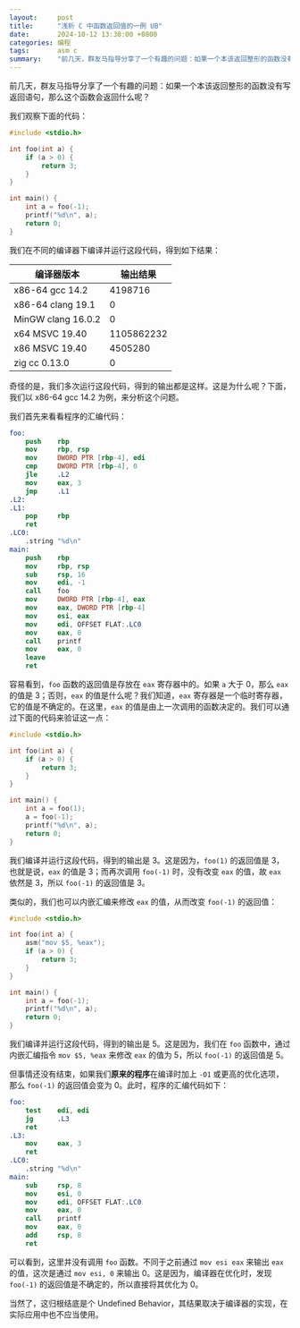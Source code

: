 ```yaml
---
layout:     post
title:      "浅析 C 中函数返回值的一例 UB"
date:       2024-10-12 13:30:00 +0800
categories: 编程
tags:       asm c
summary:    "前几天，群友马指导分享了一个有趣的问题：如果一个本该返回整形的函数没有写返回语句，那么这个函数会返回什么呢？我们观察不同编译器下的行为，发现结果各不相同。本文以 x86-64 gcc 14.2 为例，分析了函数返回值的实现原理，并探讨了优化选项对结果的影响。"
---
```


前几天，群友马指导分享了一个有趣的问题：如果一个本该返回整形的函数没有写返回语句，那么这个函数会返回什么呢？

我们观察下面的代码：

```c
#include <stdio.h>

int foo(int a) {
    if (a > 0) {
        return 3;
    }
}

int main() {
    int a = foo(-1);
    printf("%d\n", a);
    return 0;
}
```

我们在不同的编译器下编译并运行这段代码，得到如下结果：

| 编译器版本 | 输出结果 |
| ---------- | ----------- |
| x86-64 gcc 14.2 | 4198716 |
| x86-64 clang 19.1 | 0 |
| MinGW clang 16.0.2 | 0 |
| x64 MSVC 19.40 | 1105862232 |
| x86 MSVC 19.40 | 4505280 |
| zig cc 0.13.0 | 0 |

奇怪的是，我们多次运行这段代码，得到的输出都是这样。这是为什么呢？下面，我们以 x86-64 gcc 14.2 为例，来分析这个问题。

我们首先来看看程序的汇编代码：

```nasm
foo:
    push    rbp
    mov     rbp, rsp
    mov     DWORD PTR [rbp-4], edi
    cmp     DWORD PTR [rbp-4], 0
    jle     .L2
    mov     eax, 3
    jmp     .L1
.L2:
.L1:
    pop     rbp
    ret
.LC0:
    .string "%d\n"
main:
    push    rbp
    mov     rbp, rsp
    sub     rsp, 16
    mov     edi, -1
    call    foo
    mov     DWORD PTR [rbp-4], eax
    mov     eax, DWORD PTR [rbp-4]
    mov     esi, eax
    mov     edi, OFFSET FLAT:.LC0
    mov     eax, 0
    call    printf
    mov     eax, 0
    leave
    ret
```

容易看到，`foo` 函数的返回值是存放在 `eax` 寄存器中的。如果 `a` 大于 0，那么 `eax` 的值是 3；否则，`eax` 的值是什么呢？我们知道，`eax` 寄存器是一个临时寄存器，它的值是不确定的。在这里，`eax` 的值是由上一次调用的函数决定的。我们可以通过下面的代码来验证这一点：

```c
#include <stdio.h>

int foo(int a) {
    if (a > 0) {
        return 3;
    }
}

int main() {
    int a = foo(1);
    a = foo(-1);
    printf("%d\n", a);
    return 0;
}
```

我们编译并运行这段代码，得到的输出是 3。这是因为，`foo(1)` 的返回值是 3，也就是说，`eax` 的值是 3；而再次调用 `foo(-1)` 时，没有改变 `eax` 的值，故 `eax` 依然是 3，所以 `foo(-1)` 的返回值是 3。

类似的，我们也可以内嵌汇编来修改 `eax` 的值，从而改变 `foo(-1)` 的返回值：

```c
#include <stdio.h>

int foo(int a) {
    asm("mov $5, %eax");
    if (a > 0) {
        return 3;
    }
}

int main() {
    int a = foo(-1);
    printf("%d\n", a);
    return 0;
}
```

我们编译并运行这段代码，得到的输出是 5。这是因为，我们在 `foo` 函数中，通过内嵌汇编指令 `mov $5, %eax` 来修改 `eax` 的值为 5，所以 `foo(-1)` 的返回值是 5。

但事情还没有结束，如果我们**原来的程序**在编译时加上 `-O1` 或更高的优化选项，那么 `foo(-1)` 的返回值会变为 0。此时，程序的汇编代码如下：

```nasm
foo:
    test    edi, edi
    jg      .L3
    ret
.L3:
    mov     eax, 3
    ret
.LC0:
    .string "%d\n"
main:
    sub     rsp, 8
    mov     esi, 0
    mov     edi, OFFSET FLAT:.LC0
    mov     eax, 0
    call    printf
    mov     eax, 0
    add     rsp, 8
    ret
```

可以看到，这里并没有调用 `foo` 函数。不同于之前通过 `mov esi eax` 来输出 `eax` 的值，这次是通过 `mov esi, 0` 来输出 0。这是因为，编译器在优化时，发现 `foo(-1)` 的返回值是不确定的，所以直接将其优化为 0。

当然了，这归根结底是个 Undefined Behavior，其结果取决于编译器的实现，在实际应用中也不应当使用。
